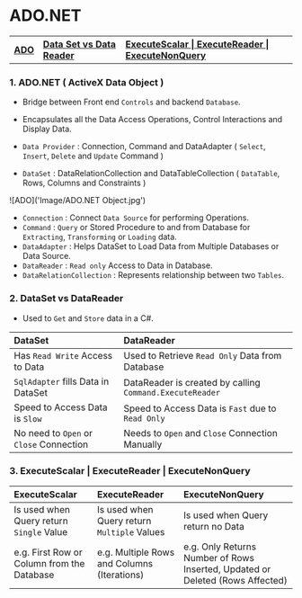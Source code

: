 # ADO.NET 

<table>
   <tr>      
      <th align=left><a href='#ado'>ADO</a></th>
      <th align=left><a href='#set'>Data Set vs Data Reader</a></th>   
      <th align=left><a href='#execute'>ExecuteScalar | ExecuteReader | ExecuteNonQuery</a></th>               
   </tr>
</table>
  

<h3 name='ado'>1. ADO.NET ( ActiveX Data Object )</h3>

- Bridge between Front end `Controls` and backend `Database`.
- Encapsulates all the Data Access Operations, Control Interactions and Display Data.

- `Data Provider` : Connection, Command and DataAdapter ( `Select`, `Insert`, `Delete` and `Update` Command )
- `DataSet` : DataRelationCollection and DataTableCollection ( `DataTable`, Rows, Columns and Constraints )

![ADO]('Image/ADO.NET Object.jpg')

- `Connection`  : Connect `Data Source` for performing Operations.
- `Command` : `Query` or Stored Procedure to and from Database for `Extracting`, `Transforming` or `Loading` data.
- `DataAdapter` : Helps DataSet to Load Data from Multiple Databases or Data Source.
- `DataReader` : `Read only` Access to Data in Database.
- `DataRelationCollection` : Represents relationship between two `Tables`.

<h3 name='set'>2. DataSet vs DataReader</h3>

- Used to `Get` and `Store` data in a C#.

DataSet |  DataReader 
:--- | :---
Has `Read Write` Access to Data | Used to Retrieve `Read Only` Data from Database
`SqlAdapter` fills Data in DataSet | DataReader is created by calling `Command.ExecuteReader`
Speed to Access Data is `Slow` | Speed to Access Data is `Fast` due to `Read Only`
No need to `Open` or `Close` Connection | Needs to `Open` and `Close` Connection Manually

<h3 name='execute'>3. ExecuteScalar | ExecuteReader | ExecuteNonQuery</h3>

ExecuteScalar | ExecuteReader | ExecuteNonQuery
:--- | :--- | :---
Is used when Query return `Single` Value | Is used when Query return `Multiple` Values | Is used when Query return no Data
e.g. First Row or Column from the Database | e.g. Multiple Rows and Columns (Iterations) | e.g. Only Returns Number of Rows Inserted, Updated or Deleted (Rows Affected)
